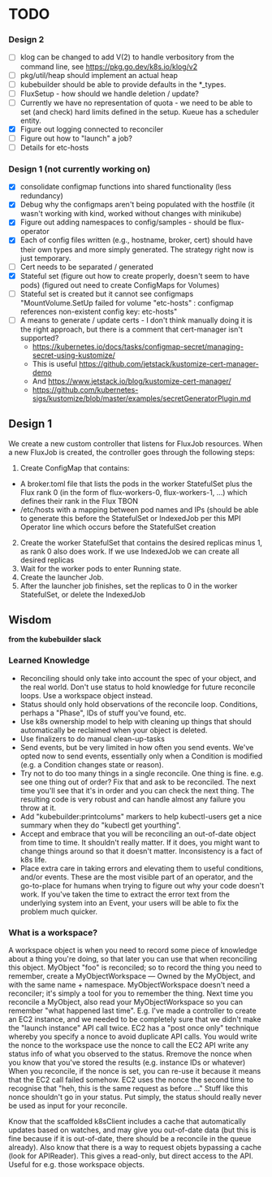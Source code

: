 # TODO

### Design 2

 - [ ] klog can be changed to add V(2) to handle verbository from the command line, see https://pkg.go.dev/k8s.io/klog/v2
 - [ ] pkg/util/heap should implement an actual heap
 - [ ] kubebuilder should be able to provide defaults in the *_types.
 - [ ] FluxSetup - how should we handle deletion / update?
 - [ ] Currently we have no representation of quota - we need to be able to set (and check) hard limits defined in the setup. Kueue has a scheduler entity. 
 - [x] Figure out logging connected to reconciler
 - [ ] Figure out how to "launch" a job?
 - [ ] Details for etc-hosts

### Design 1 (not currently working on)

- [x] consolidate configmap functions into shared functionality (less redundancy)
- [x] Debug why the configmaps aren't being populated with the hostfile (it wasn't working with kind, worked without changes with minikube)
- [x] Figure out adding namespaces to config/samples - should be flux-operator
- [x] Each of config files written (e.g., hostname, broker, cert) should have their own types and more simply generated. The strategy right now is just temporary.
- [ ] Cert needs to be separated / generated
- [x] Stateful set (figure out how to create properly, doesn't seem to have pods) (figured out need to create ConfigMaps for Volumes)
- [ ] Stateful set is created but it cannot see configmaps "MountVolume.SetUp failed for volume "etc-hosts" : configmap references non-existent config key: etc-hosts"
- [ ] A means to generate / update certs - I don't think manually doing it is the right approach, but there is a comment that cert-manager isn't supported?
  - https://kubernetes.io/docs/tasks/configmap-secret/managing-secret-using-kustomize/
  - This is useful https://github.com/jetstack/kustomize-cert-manager-demo
  - And https://www.jetstack.io/blog/kustomize-cert-manager/
  - https://github.com/kubernetes-sigs/kustomize/blob/master/examples/secretGeneratorPlugin.md
  
## Design 1

We create a new custom controller that listens for FluxJob resources. When a new FluxJob is created, the controller goes through the following steps:

 1. Create ConfigMap that contains:
   - A broker.toml file that lists the pods in the worker StatefulSet plus the Flux rank 0 (in the form of flux-workers-0, flux-workers-1, ...) which defines their rank in the Flux TBON
   - /etc/hosts with a mapping between pod names and IPs (should be able to generate this before the StatefulSet  or IndexedJob per this MPI Operator line which occurs before the StatefulSet creation
 2. Create the worker StatefulSet that contains the desired replicas minus 1, as rank 0 also does work. If we use IndexedJob  we can create all desired replicas
 3. Wait for the worker pods to enter Running state.
 4. Create the launcher Job.
 5. After the launcher job finishes, set the replicas to 0 in the worker StatefulSet, or delete the IndexedJob 

## Wisdom

**from the kubebuilder slack**

### Learned Knowledge

- Reconciling should only take into account the spec of your object, and the real world.  Don't use status to hold knowledge for future reconcile loops.  Use a workspace object instead.
- Status should only hold observations of the reconcile loop.  Conditions, perhaps a "Phase", IDs of stuff you've found, etc.
- Use k8s ownership model to help with cleaning up things that should automatically be reclaimed when your object is deleted.
- Use finalizers to do manual clean-up-tasks
- Send events, but be very limited in how often you send events.  We've opted now to send events, essentially only when a Condition is modified (e.g. a Condition changes state or reason).
- Try not to do too many things in a single reconcile.  One thing is fine.  e.g. see one thing out of order?  Fix that and ask to be reconciled.  The next time you'll see that it's in order and you can check the next thing.  The resulting code is very robust and can handle almost any failure you throw at it.
- Add "kubebuilder:printcolums" markers to help kubectl-users get a nice summary when they do "kubectl get yourthing".
- Accept and embrace that you will be reconciling an out-of-date object from time to time.  It shouldn't really matter.  If it does, you might want to change things around so that it doesn't matter.  Inconsistency is a fact of k8s life.
- Place extra care in taking errors and elevating them to useful conditions, and/or events.  These are the most visible part of an operator, and the go-to-place for humans when trying to figure out why your code doesn't work.  If you've taken the time to extract the error text from the underlying system into an Event, your users will be able to fix the problem much quicker.

### What is a workspace?

A workspace object is when you need to record some piece of knowledge about a thing you're doing, so that later you can use that when reconciling this object. MyObject "foo" is reconciled; so to record the thing you need to remember, create a MyObjectWorkspace — Owned by the MyObject, and with the same name + namespace.  MyObjectWorkspace doesn't need a reconciler; it's simply a tool for you to remember the thing. Next time you reconcile a MyObject, also read your MyObjectWorkspace so you can remember "what happened last time". E.g. I've made a controller to create an EC2 instance, and we needed to be completely sure that we didn't make the "launch instance" API call twice.  EC2 has a "post once only" technique whereby you specify a nonce to avoid duplicate API calls.  You would write the nonce to the workspace use the nonce to call the EC2 API write any status info of what you observed to the status. Rremove the nonce when you know that you've stored the results (e.g. instance IDs or whatever) When you reconcile, if the nonce is set, you can re-use it because it means that the EC2 call failed somehow.  EC2 uses the nonce the second time to recognise that "heh, this is the same request as before ..." Stuff like this nonce shouldn't go in your status. Put simply, the status should really never be used as input for your reconcile.

Know that the scaffolded k8sClient includes a cache that automatically updates based on watches, and may give you out-of-date data (but this is fine because if it is out-of-date, there should be a reconcile in the queue already). Also know that there is a way to request objets bypassing a cache (look for APIReader).  This gives a read-only, but direct access to the API.  Useful for e.g. those workspace objects.